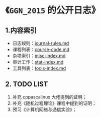 # 《`GGN_2015` 的公开日志》

## 1.内容索引

- 日志规则：[journal-rules.md](./data/meta/journal-rules.md)
- 课程列表：[course-code.md](./data/meta/course-code.md)
- 杂项索引：[misc-index.md](./data/misc/misc-index.md)
- 审计工作：[stat-index.md](./data/stat/stat-index.md)
- 工具列表：[tools-index.md](./data/tools/tools-index.md)

## 2. TODO LIST

1. 补充 cppascalinux 大佬提到的证明；
2. 补充《随机过程理论》课程中提到的证明；
3. 预习《计算机网络与通信实验》；

